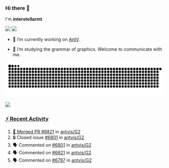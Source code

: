 ### Hi there 👋

I'm **interstellarmt**.

[![](https://img.shields.io/endpoint?url=https://awards.antv.vision/interstellarmt-g2-contributor.json)](https://github.com/antvis/g2)
[![](https://img.shields.io/endpoint?url=https://awards.antv.vision/interstellarmt-gpt-vis-contributor.json)](https://github.com/antvis/gpt-vis)

- 🔭 I’m currently working on [AntV](https://github.com/antvis).

- 📖 I’m studying the grammar of graphics. Welcome to communicate with me.

![](https://raw.githubusercontent.com/interstellarmt/interstellarmt/refs/heads/output/github-contribution-grid-snake.svg)
<div>
  <a href="https://github.com/interstellarmt">
  <img height="180em" src="https://github-readme-stats-eight-theta.vercel.app/api?username=interstellarmt&show_icons=true&include_all_commits=true&count_private=true&theme=tokyonight"/>
</div>
    
### :zap: Recent Activity

<!--START_SECTION:activity-->
1. 🎉 Merged PR [#6821](https://github.com/antvis/G2/pull/6821) in [antvis/G2](https://github.com/antvis/G2)
2. 🔒 Closed issue [#6801](https://github.com/antvis/G2/issues/6801) in [antvis/G2](https://github.com/antvis/G2)
3. 🗣 Commented on [#6801](https://github.com/antvis/G2/issues/6801#issuecomment-2838029924) in [antvis/G2](https://github.com/antvis/G2)
4. 🗣 Commented on [#6821](https://github.com/antvis/G2/pull/6821#issuecomment-2837650391) in [antvis/G2](https://github.com/antvis/G2)
5. 🗣 Commented on [#6797](https://github.com/antvis/G2/issues/6797#issuecomment-2837600677) in [antvis/G2](https://github.com/antvis/G2)
<!--END_SECTION:activity-->


